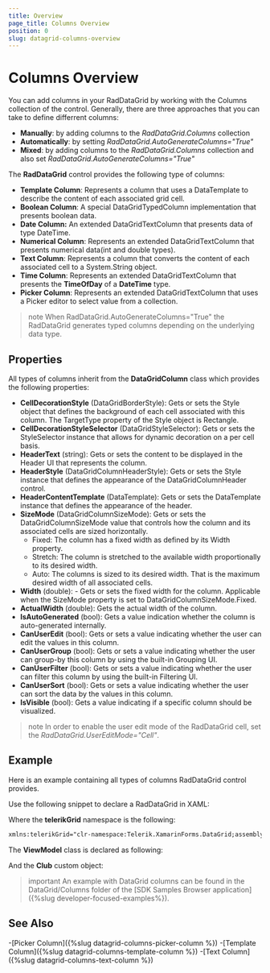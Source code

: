 ```yaml
---
title: Overview
page_title: Columns Overview
position: 0
slug: datagrid-columns-overview
---
```


# Columns Overview #

You can add columns in your RadDataGrid by working with the Columns collection of the control. Generally, there are three approaches that you can take to define differrent columns:

* **Manually**: by adding columns to the *RadDataGrid.Columns* collection
* **Automatically**: by setting *RadDataGrid.AutoGenerateColumns="True"*
* **Mixed**: by adding columns to the *RadDataGrid.Columns* collection and also set *RadDataGrid.AutoGenerateColumns="True"*

The **RadDataGrid** control provides the following type of columns:

* **Template Column**: Represents a column that uses a DataTemplate to describe the content of each associated grid cell.
* **Boolean Column**: A special DataGridTypedColumn implementation that presents boolean data.
* **Date Column:** An extended DataGridTextColumn that presents data of type DateTime. 
* **Numerical Column**: Represents an extended DataGridTextColumn that presents numerical data(int and double types). 
* **Text Column**: Represents a column that converts the content of each associated cell to a System.String object.
* **Time Column**: Represents an extended DataGridTextColumn that presents the **TimeOfDay** of a **DateTime** type. 
* **Picker Column**: Represents an extended DataGridTextColumn that uses a Picker editor to select value from a collection. 


>note When RadDataGrid.AutoGenerateColumns="True" the RadDataGrid generates typed columns depending on the underlying data type.

## Properties

All types of columns inherit from the **DataGridColumn** class which provides the following properties:

* **CellDecorationStyle** (DataGridBorderStyle): Gets or sets the Style object that defines the background of each cell associated with this column. The TargetType property of the Style object is Rectangle.
* **CellDecorationStyleSelector** (DataGridStyleSelector): Gets or sets the StyleSelector instance that allows for dynamic decoration on a per cell basis.
* **HeaderText** (string): Gets or sets the content to be displayed in the Header UI that represents the column.
* **HeaderStyle** (DataGridColumnHeaderStyle): Gets or sets the Style instance that defines the appearance of the DataGridColumnHeader control.
* **HeaderContentTemplate** (DataTemplate): Gets or sets the DataTemplate instance that defines the appearance of the header.
* **SizeMode** (DataGridColumnSizeMode): Gets or sets the DataGridColumnSizeMode value that controls how the column and its associated cells are sized horizontally.
  * Fixed: The column has a fixed width as defined by its Width property.
  * Stretch: The column is stretched to the available width proportionally to its desired width.
  * Auto: The columns is sized to its desired width. That is the maximum desired width of all associated cells.
* **Width** (double): - Gets or sets the fixed width for the column. Applicable when the SizeMode property is set to DataGridColumnSizeMode.Fixed.
* **ActualWidth** (double): Gets the actual width of the column.
* **IsAutoGenerated** (bool): Gets a value indication whether the column is auto-generated internally.
* **CanUserEdit** (bool): Gets or sets a value indicating whether the user can edit the values in this column.
* **CanUserGroup** (bool): Gets or sets a value indicating whether the user can group-by this column by using the built-in Grouping UI.
* **CanUserFilter** (bool): Gets or sets a value indicating whether the user can filter this column by using the built-in Filtering UI.
* **CanUserSort** (bool): Gets or sets a value indicating whether the user can sort the data by the values in this column.
* **IsVisible** (bool): Gets a value indicating if a specific column should be visualized.

>note In order to enable the user edit mode of the RadDataGrid cell, set the *RadDataGrid.UserEditMode="Cell"*.

## Example

Here is an example containing all types of columns RadDataGrid control provides.

Use the following snippet to declare a RadDataGrid in XAML: 
<snippet id='datagrid-columns-xaml'/>

Where the **telerikGrid** namespace is the following:

```xml
xmlns:telerikGrid="clr-namespace:Telerik.XamarinForms.DataGrid;assembly=Telerik.XamarinForms.DataGrid"
```

The **ViewModel** class is declared as following:

<snippet id='datagrid-columns-viewmodel'/>
	
And the **Club** custom object:

<snippet id='datagrid-columns-data'/>

>important An example with DataGrid columns can be found in the DataGrid/Columns folder of the [SDK Samples Browser application]({%slug developer-focused-examples%}).

## See Also

-[Picker Column]({%slug datagrid-columns-picker-column %})
-[Template Column]({%slug datagrid-columns-template-column %})
-[Text Column]({%slug datagrid-columns-text-column %})
